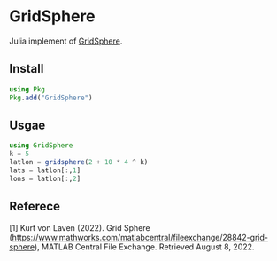 # GridSphere

Julia implement of [GridSphere](
https://jp.mathworks.com/matlabcentral/fileexchange/28842-grid-sphere).

## Install
```julia
using Pkg
Pkg.add("GridSphere")
```

## Usgae
```julia
using GridSphere
k = 5
latlon = gridsphere(2 + 10 * 4 ^ k)
lats = latlon[:,1]
lons = latlon[:,2]
```

## Referece

[1] Kurt von Laven (2022). Grid Sphere (https://www.mathworks.com/matlabcentral/fileexchange/28842-grid-sphere), MATLAB Central File Exchange. Retrieved August 8, 2022.